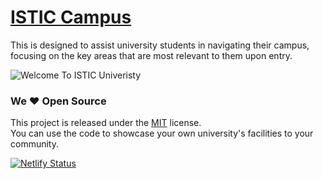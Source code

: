 # [ISTIC Campus](https://campus.computer-engineering.tech)

This is designed to assist university students in navigating their campus, focusing on the key areas that are most relevant to them upon entry.

![Welcome To ISTIC Univeristy](https://isticampus.s3.eu-west-3.amazonaws.com/welcome-2-istic.jpg)

### We ❤️ Open Source

This project is released under the [MIT](http://opensource.org/licenses/MIT) license. <br>You can use the code to showcase your own university's facilities to your community.

[![Netlify Status](https://api.netlify.com/api/v1/badges/04964f9d-4cd4-42ff-b29c-afc6e8155925/deploy-status)](https://app.netlify.com/sites/eclectic-tartufo-f79fdd/deploys)